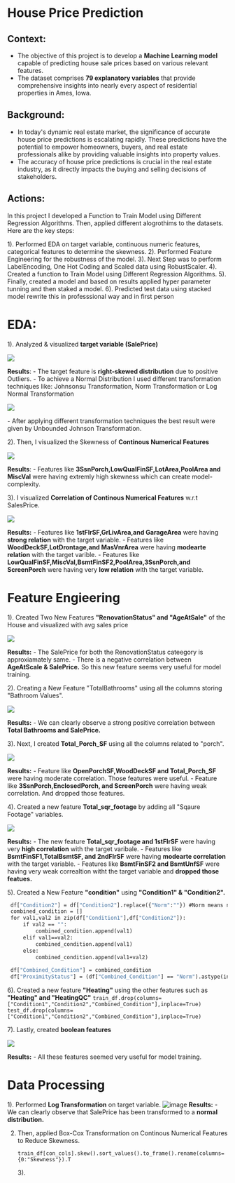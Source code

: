 # House Price Prediction
## Context:
- The objective of this project is to develop a **Machine Learning model** capable of predicting house sale prices based on various relevant features. 
- The dataset comprises **79 explanatory variables** that provide comprehensive insights into nearly every aspect of residential properties in Ames, Iowa.

## Background:
- In today's dynamic real estate market, the significance of accurate house price predictions is escalating rapidly. These predictions have the potential to empower homeowners, buyers, and real estate professionals alike by providing valuable insights into property values.
- The accuracy of house price predictions is crucial in the real estate industry, as it directly impacts the buying and selling decisions of stakeholders. 

## Actions:
In this project I developed a Function to Train Model using Different Regression Algorithms. Then, applied different alogrothims to the datasets. Here are the key steps:

1). Performed EDA on target variable, continuous numeric features, categorical features to determine the skewness.
2). Performed Feature Engineering for the robustness of the model.
3). Next Step was to perform LabelEncoding, One Hot Coding and Scaled data using RobustScaler.
4). Created a function to Train Model using Different Regression Algorithms.
5). Finally, created a model and based on results applied hyper parameter tunning and then staked a model.
6). Predicted test data using stacked model rewrite this in professsional way and in first person

# EDA:   
1). Analyzed & visualized **target variable (SalePrice)**
      <p style="margin-top:15px;">
           <img src="https://github.com/user-attachments/assets/dd8e78f5-68a9-48db-9448-32f5e11d174a">
      </p>
    **Results**:
     - The target feature is **right-skewed distribution** due to positive Outliers.
     - To achieve a Normal Distribution I used different transformation techniques like: Johnsonsu Transformation, Norm Transformation or Log Normal Transformation
        <p style="margin-top:15px;">
            <img src="https://github.com/user-attachments/assets/bbd9a80e-2f24-42d2-a64f-7a855f940da2">
        </p>
     - After applying different transformation techniques the best result were given by Unbounded Johnson Transformation.

2). Then, I visualized the Skewness of **Continous Numerical Features**
      <p style="margin-top:15px;">
          <img src="https://github.com/user-attachments/assets/e2ed33ff-4c51-4794-9356-9239023f3dd8">
      </p>
    **Results**:
     - Features like **3SsnPorch,LowQualFinSF,LotArea,PoolArea and MiscVal** were having extremly high skewness which can create model-complexity.
    
3). I visualized **Correlation of Continous Numerical Features** w.r.t SalesPrice.
      <p style="margin-top:15px;">
           <img src="https://github.com/user-attachments/assets/8a2e0bc9-004d-4b11-aded-e2c636354028">
      </p>
    **Results:**
     - Features like **1stFlrSF,GrLivArea,and GarageArea** were having **strong relation** with the target variable.
     - Features like **WoodDeckSF,LotDrontage,and MasVnrArea** were having **modearte relation** with the target varible.
     - Features like **LowQualFinSF,MiscVal,BsmtFinSF2,PoolArea,3SsnPorch,and ScreenPorch** were having very **low relation** with the target variable.

# Feature Engieering 

1). Created Two New Features **"RenovationStatus" and "AgeAtSale"** of the House and visualized with avg sales price
       <p style="margin-top:15px;">
        <img src ="https://github.com/user-attachments/assets/7c2854db-a959-4783-bc31-d47a7e046859">
       </p>
   **Results:**
     - The SalePrice for both the RenovationStatus cateegory is approxiamately same.
     - There is a negative correlation between **AgeAtScale & SalePrice.** So this new feature seems very useful for model training.

2). Creating a New Feature "TotalBathrooms" using all the columns storing "Bathroom Values".
       <p style="margin-top:15px;">
        <img src="https://github.com/user-attachments/assets/ed28ebc7-cd00-4e80-887d-8362781b8176">
       </p>
   **Results:**
      - We can clearly observe a strong positive correlation between **Total Bathrooms and SalePrice.**
        
3). Next, I created **Total_Porch_SF** using all the columns related to "porch".
        <p style="margin-top:15px;">
             <img src="https://github.com/user-attachments/assets/0effc8f8-a548-41cf-87df-802f97365934">
        </p>
   **Results:**
      - Feature like **OpenPorchSF,WoodDeckSF and Total_Porch_SF** were having moderate correlation. Those features were useful.
      - Feature like **3SsnPorch,EnclosedPorch, and ScreenPorch** were having weak correlation. And dropped those features.

4). Created a new feature **Total_sqr_footage** by adding all  "Sqaure Footage" variables.
       <p style="margin-top:15px;">
             <img src="https://github.com/user-attachments/assets/3bdaa903-0057-4536-bac5-422b6c62cf99">
       </p>
    **Results:**
     - The new feature **Total_sqr_footage and 1stFlrSF** were having very **high correlation** with the target varibale.
     - Features like **BsmtFinSF1,TotalBsmtSF, and 2ndFlrSF** were having **modearte correlation** with the target variable.
     - Features like **BsmtFinSF2 and BsmtUnfSF** were having very weak correaltion witht the target variable and **dropped those featues.**

5). Created a New Feature **"condition"** using **"Condition1" & "Condition2".**
   ```def condition(df):
    df["Condition2"] = df["Condition2"].replace({"Norm":""}) #Norm means normal which indicates there's no second condition
    combined_condition = []
    for val1,val2 in zip(df["Condition1"],df["Condition2"]):
        if val2 == "":
            combined_condition.append(val1)
        elif val1==val2:
            combined_condition.append(val1)
        else:
            combined_condition.append(val1+val2)
            
    df["Combined_Condition"] = combined_condition
    df["ProximityStatus"] = (df["Combined_Condition"] == "Norm").astype(int)
   ```

6). Created a new feature **"Heating"** using the other features such as **"Heating" and "HeatingQC"**
      ```
        train_df.drop(columns=["Condition1","Condition2","Combined_Condition"],inplace=True)
        test_df.drop(columns=["Condition1","Condition2","Combined_Condition"],inplace=True)
     ```

7). Lastly, created **boolean features**
       <p style="margin-top:15px;">
        <img src="https://github.com/user-attachments/assets/679ef468-2098-4220-82ee-dc88f90caf29">
       </p>
    **Results:**
     - All these features seemed very useful for model training.

# Data Processing 
1). Performed **Log Transformation** on target variable. 
     ![image](https://github.com/user-attachments/assets/a21af503-2716-4a95-9706-8156c6c89bac)
     **Results:**
     - We can clearly observe that SalePrice has been transformed to a **normal distribution.** 

2) Then, applied Box-Cox Transformation on Continous Numerical Features to Reduce Skewness.
     ```
     train_df[con_cols].skew().sort_values().to_frame().rename(columns={0:"Skewness"}).T
     ```
     3). 





                                                                      

   






